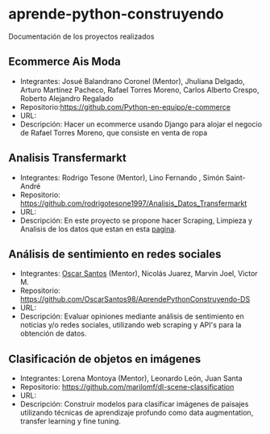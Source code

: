 # aprende-python-construyendo
Documentación de los proyectos realizados


## Ecommerce Ais Moda
* Integrantes: Josué Balandrano Coronel (Mentor), Jhuliana Delgado, Arturo Martínez Pacheco, Rafael Torres Moreno, Carlos Alberto Crespo, Roberto Alejandro Regalado
* Repositorio:https://github.com/Python-en-equipo/e-commerce
* URL:
* Descripción: Hacer un ecommerce usando Django para alojar el negocio de Rafael Torres Moreno, que consiste en venta de ropa

## Analisis Transfermarkt
* Integrantes: Rodrigo Tesone (Mentor), Lino Fernando , Simón Saint-André
* Repositorio: https://github.com/rodrigotesone1997/Analisis_Datos_Transfermarkt
* URL:
* Descripción: En este proyecto se propone hacer Scraping, Limpieza y Analisis de los datos que estan en esta [pagina](https://www.transfermarkt.com/).

## Análisis de sentimiento en redes sociales
* Integrantes: [Oscar Santos](https://github.com/OscarSantos98) (Mentor), Nicolás Juarez, Marvin Joel, Victor M.
* Repositorio: https://github.com/OscarSantos98/AprendePythonConstruyendo-DS
* URL:  
* Descripción: Evaluar opiniones mediante análisis de sentimiento en noticias y/o redes sociales, utilizando web scraping y API's para la obtención de datos.

## Clasificación de objetos en imágenes
* Integrantes: Lorena Montoya (Mentor), Leonardo León, Juan Santa
* Repositorio: https://github.com/marilomf/dl-scene-classification
* URL:
* Descripción: Construir modelos para clasificar imágenes de paisajes utilizando técnicas de aprendizaje profundo como data augmentation, transfer learning y fine tuning.